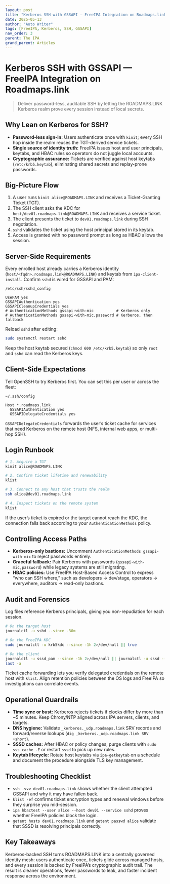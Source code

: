 ```yaml
---
layout: post
title: "Kerberos SSH with GSSAPI — FreeIPA Integration on Roadmaps.link"
date: 2025-05-13
author: "Auto Writer"
tags: [FreeIPA, Kerberos, SSH, GSSAPI]
nav_order: 3
parent: The IPA
grand_parent: Articles
---
```


# Kerberos SSH with GSSAPI — FreeIPA Integration on Roadmaps.link

> Deliver password-less, auditable SSH by letting the ROADMAPS.LINK Kerberos realm prove every session instead of local secrets.

## Why Lean on Kerberos for SSH?

- **Password-less sign-in:** Users authenticate once with `kinit`; every SSH hop inside the realm reuses the TGT-derived service tickets.
- **Single source of identity truth:** FreeIPA issues host and user principals, keytabs, and HBAC rules so operators do not juggle local accounts.
- **Cryptographic assurance:** Tickets are verified against host keytabs (`/etc/krb5.keytab`), eliminating shared secrets and replay-prone passwords.

## Big-Picture Flow

1. A user runs `kinit alice@ROADMAPS.LINK` and receives a Ticket-Granting Ticket (TGT).
2. The SSH client asks the KDC for `host/dev01.roadmaps.link@ROADMAPS.LINK` and receives a service ticket.
3. The client presents the ticket to `dev01.roadmaps.link` during SSH negotiation.
4. `sshd` validates the ticket using the host principal stored in its keytab.
5. Access is granted with no password prompt as long as HBAC allows the session.

## Server-Side Requirements

Every enrolled host already carries a Kerberos identity (`host/<fqdn>.roadmaps.link@ROADMAPS.LINK`) and keytab from `ipa-client-install`. Confirm `sshd` is wired for GSSAPI and PAM:

```text
/etc/ssh/sshd_config

UsePAM yes
GSSAPIAuthentication yes
GSSAPICleanupCredentials yes
# AuthenticationMethods gssapi-with-mic          # Kerberos only
# AuthenticationMethods gssapi-with-mic,password # Kerberos, then fallback
```

Reload `sshd` after editing:

```bash
sudo systemctl restart sshd
```

Keep the host keytab secured (`chmod 600 /etc/krb5.keytab`) so only `root` and `sshd` can read the Kerberos keys.

## Client-Side Expectations

Tell OpenSSH to try Kerberos first. You can set this per user or across the fleet:

```text
~/.ssh/config

Host *.roadmaps.link
  GSSAPIAuthentication yes
  GSSAPIDelegateCredentials yes
```

`GSSAPIDelegateCredentials` forwards the user’s ticket cache for services that need Kerberos on the remote host (NFS, internal web apps, or multi-hop SSH).

## Login Runbook

```bash
# 1. Acquire a TGT
kinit alice@ROADMAPS.LINK

# 2. Confirm ticket lifetime and renewability
klist

# 3. Connect to any host that trusts the realm
ssh alice@dev01.roadmaps.link

# 4. Inspect tickets on the remote system
klist
```

If the user’s ticket is expired or the target cannot reach the KDC, the connection falls back according to your `AuthenticationMethods` policy.

## Controlling Access Paths

- **Kerberos-only bastions:** Uncomment `AuthenticationMethods gssapi-with-mic` to reject passwords entirely.
- **Graceful fallback:** Pair Kerberos with passwords (`gssapi-with-mic,password`) while legacy systems are still migrating.
- **HBAC policies:** Use FreeIPA Host-Based Access Control to express “who can SSH where,” such as developers → dev/stage, operators → everywhere, auditors → read-only bastions.

## Audit and Forensics

Log files reference Kerberos principals, giving you non-repudiation for each session.

```bash
# On the target host
journalctl -u sshd --since -30m

# On the FreeIPA KDC
sudo journalctl -u krb5kdc --since -1h 2>/dev/null || true

# On the client
journalctl -u sssd_pam --since -1h 2>/dev/null || journalctl -u sssd --since -1h
last -a
```

Ticket cache forwarding lets you verify delegated credentials on the remote host with `klist`. Align retention policies between the OS logs and FreeIPA so investigations can correlate events.

## Operational Guardrails

- **Time sync or bust:** Kerberos rejects tickets if clocks differ by more than ~5 minutes. Keep Chrony/NTP aligned across IPA servers, clients, and targets.
- **DNS hygiene:** Validate `_kerberos._udp.roadmaps.link` SRV records and forward/reverse lookups (`dig _kerberos._udp.roadmaps.link SRV +short`).
- **SSSD caches:** After HBAC or policy changes, purge clients with `sudo sss_cache -E` or restart `sssd` to pick up new rules.
- **Keytab lifecycle:** Rotate host keytabs via `ipa-getkeytab` on a schedule and document the procedure alongside TLS key management.

## Troubleshooting Checklist

- `ssh -vvv dev01.roadmaps.link` shows whether the client attempted GSSAPI and why it may have fallen back.
- `klist -ef` confirms ticket encryption types and renewal windows before they surprise you mid-session.
- `ipa hbactest --user alice --host dev01 --service sshd` proves whether FreeIPA policies block the login.
- `getent hosts dev01.roadmaps.link` and `getent passwd alice` validate that SSSD is resolving principals correctly.

## Key Takeaways

Kerberos-backed SSH turns ROADMAPS.LINK into a centrally governed identity mesh: users authenticate once, tickets glide across managed hosts, and every session is backed by FreeIPA’s cryptographic audit trail. The result is cleaner operations, fewer passwords to leak, and faster incident response across the environment.
